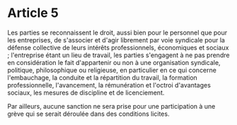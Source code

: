 # Article 5

  
 Les parties se reconnaissent le droit, aussi bien pour le personnel que pour les entreprises, de s'associer et d'agir librement par voie syndicale pour la défense collective de leurs intérêts professionnels, économiques et sociaux ; l'entreprise étant un lieu de travail, les parties s'engagent à ne pas prendre en considération le fait d'appartenir ou non à une organisation syndicale, politique, philosophique ou religieuse, en particulier en ce qui concerne l'embauchage, la conduite et la répartition du travail, la formation professionnelle, l'avancement, la rémunération et l'octroi d'avantages sociaux, les mesures de discipline et de licenciement.  
  
 Par ailleurs, aucune sanction ne sera prise pour une participation à une grève qui se serait déroulée dans des conditions licites.  
